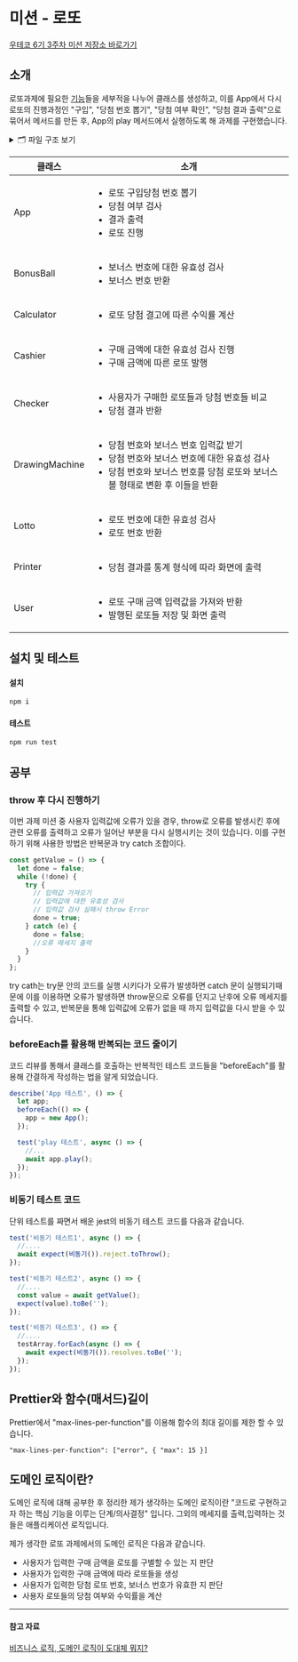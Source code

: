 # 미션 - 로또

[우테코 6기 3주차 미션 저장소 바로가기](https://github.com/woowacourse-precourse/javascript-lotto-6)

## 소개

로또과제에 필요한 [기능](https://github.com/BadaHertz52/javascript-lotto-6/blob/badahertz52/docs/README.md)들을 세부적을 나누어 클래스를 생성하고, 이를 App에서 다시 로또의 진행과정인 "구입", "당첨 번호 뽑기", "당첨 여부 확인", "당첨 결과 출력"으로 묶어서 메서드를 만든 후, App의 play 메서드에서 실행하도록 해 과제를 구현했습니다.

<details>
<summary> 🗂️ 파일 구조 보기</summary>
<div markdown="1">

```
📦src
 ┣ 📂constant
 ┃ ┣ 📜index.js
 ┃ ┣ 📜Message.js
 ┃ ┗ 📜Rule.js
 ┣ 📂utils
 ┃ ┣ 📜index.js
 ┃ ┣ 📜Input.js
 ┃ ┣ 📜MessageFactory.js
 ┃ ┣ 📜Money.js
 ┃ ┣ 📜RandomNumbers.js
 ┃ ┣ 📜Sort.js
 ┃ ┣ 📜Validate.js
 ┃ ┗ 📜WinningResult.js
 ┣ 📜App.js
 ┣ 📜BonusBall.js
 ┣ 📜Calculator.js
 ┣ 📜Cashier.js
 ┣ 📜Checker.js
 ┣ 📜DrawingMachine.js
 ┣ 📜index.js
 ┣ 📜Lotto.js
 ┣ 📜Statistic.js
 ┗ 📜User.js
```

</div>
</details>

| 클래스         | 소개                                                                                                                                                                                          |
| -------------- | --------------------------------------------------------------------------------------------------------------------------------------------------------------------------------------------- |
| App            | <ul><li>로또 구입당첨 번호 뽑기</li> <li>당첨 여부 검사</li> <li>결과 출력</li> <li>로또 진행</li> </ul>                                                                                      |
| BonusBall      | <ul><li>보너스 번호에 대한 유효성 검사</li> <li>보너스 번호 반환</li></ul>                                                                                                                    |
| Calculator     | <ul><li>로또 당첨 결고에 따른 수익률 계산</li></ul>                                                                                                                                           |
| Cashier        | <ul><li>구매 금액에 대한 유효성 검사 진행</li><li>구매 금액에 따른 로또 발행</li></ul>                                                                                                        |
| Checker        | <ul><li>사용자가 구매한 로또들과 당첨 번호들 비교</li> <li>당첨 결과 반환</li></ul>                                                                                                           |
| DrawingMachine | <ul><li>당첨 번호와 보너스 번호 입력값 받기</li> <li>당첨 번호와 보너스 번호에 대한 유효성 검사</li> <li>당첨 번호와 보너스 번호를 당첨 로또와 보너스 볼 형태로 변환 후 이들을 반환</li></ul> |
| Lotto          | <ul><li>로또 번호에 대한 유효성 검사</li> <li>로또 번호 반환</li></ul>                                                                                                                        |
| Printer        | <ul><li>당첨 결과를 통계 형식에 따라 화면에 출력</li></ul>                                                                                                                                    |
| User           | <ul><li>로또 구매 금액 입력값을 가져와 반환</li> <li>발행된 로또들 저장 및 화면 출력</li></ul>                                                                                                |

## 설치 및 테스트

#### 설치

```bash
npm i
```

#### 테스트

```bash
npm run test
```

## 공부

### throw 후 다시 진행하기

이번 과제 미션 중 사용자 입력값에 오류가 있을 경우, throw로 오류를 발생시킨 후에 관련 오류를 출력하고 오류가 일어난 부분을 다시 실행시키는 것이 있습니다.
이를 구현하기 위해 사용한 방법은 반복문과 try catch 조합이다.

```js
const getValue = () => {
  let done = false;
  while (!done) {
    try {
      // 입력값 가져오기
      // 입력값에 대한 유효성 검사
      // 입력값 검사 실패시 throw Error
      done = true;
    } catch (e) {
      done = false;
      //오류 메세지 출력
    }
  }
};
```

try cath는 try문 안의 코드를 실행 시키다가 오류가 발생하면 catch 문이 실행되기때문에 이를 이용하면 오류가 발생하면 throw문으로 오류를 던지고 난후에 오류 메세지를 출력할 수 있고,
반복문을 통해 입력값에 오류가 없을 때 까지 입력값을 다시 받을 수 있습니다.

### beforeEach를 활용해 반복되는 코드 줄이기

코드 리뷰를 통해서 클래스를 호출하는 반복적인 테스트 코드들을 "beforeEach"를 활용해 간결하게 작성하는 법을 알게 되었습니다.

```js
describe('App 테스트', () => {
  let app;
  beforeEach(() => {
    app = new App();
  });

  test('play 테스트', async () => {
    //...
    await app.play();
  });
});
```

### 비동기 테스트 코드

단위 테스트를 짜면서 배운 jest의 비동기 테스트 코드를 다음과 같습니다.

```js
test('비동기 테스트1', async () => {
  //....
  await expect(비동기()).reject.toThrow();
});

test('비동기 테스트2', async () => {
  //....
  const value = await getValue();
  expect(value).toBe('');
});

test('비동기 테스트3', () => {
  //....
  testArray.forEach(async () => {
    await expect(비동기()).resolves.toBe('');
  });
});
```

## Prettier와 함수(매서드)길이

Prettier에서 "max-lines-per-function"를 이용해 함수의 최대 길이를 제한 할 수 있습니다.

```
"max-lines-per-function": ["error", { "max": 15 }]
```

## 도메인 로직이란?

도메인 로직에 대해 공부한 후 정리한 제가 생각하는 도메인 로직이란 "코드로 구현하고자 하는 핵심 기능을 이루는 단계/의사결정" 입니다. 그외의 메세지를 출력,입력하는 것들은 애플리케이션 로직입니다.

제가 생각한 로또 과제에서의 도메인 로직은 다음과 같습니다.

- 사용자가 입력한 구매 금액을 로또를 구별할 수 있는 지 판단
- 사용자가 입력한 구매 금액에 따라 로또들을 생성
- 사용자가 입력한 당첨 로또 번호, 보너스 번호가 유효한 지 판단
- 사용자 로또들의 당첨 여부와 수익률을 계산

---

#### 참고 자료

[비즈니스 로직, 도메인 로직이 도대체 뭐지?](https://velog.io/@eddy_song/domain-logic)
